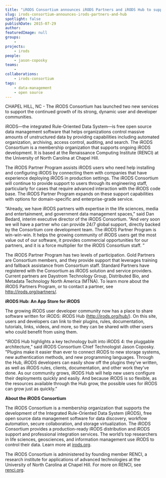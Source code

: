 ```yaml
---
title: "iRODS Consortium announces iRODS Partners and iRODS Hub to support growing user-developer community"
slug: irods-consortium-announces-irods-partners-and-hub
spotlight: false
publishDate: 2015-07-29
author: 
featuredImage: null
groups:
    - 
projects:
    - irods
people:
    - jason-coposky
teams: 
    - 
collaborations:
    - irods-consortium
tags:
    - data-management
    - open source
---
```

CHAPEL HILL, NC - The iRODS Consortium has launched two new services to support the continued growth of its strong, dynamic user and developer communities.

iRODS—the integrated Rule-Oriented Data System—is free open source data management software that helps organizations control massive amounts of unstructured data by providing capabilities including automated organization, archiving, access control, auditing, and search. The iRODS Consortium is a membership organization that supports ongoing iRODS development. It is based at the Renaissance Computing Institute (RENCI) at the University of North Carolina at Chapel Hill.

<!--more-->

The iRODS Partner Program assists iRODS users who need help installing and configuring iRODS by connecting them with companies that have experience deploying iRODS in production settings. The iRODS Consortium will continue to provide support to users through its engineering staff, particularly for cases that require advanced interaction with the iRODS code base. The iRODS Partner Program expands on these support capabilities with options for domain-specific and enterprise-grade service.

“Already, we have iRODS partners with expertise in the life sciences, media and entertainment, and government data management spaces,” said Dan Bedard, interim executive director of the iRODS Consortium. “And very soon we will have a partner who can provide 24/7 global support, directly backed by the Consortium core development team. The iRODS Partner Program is win-win-win. It helps the growing community of iRODS users get the most value out of our software, it provides commercial opportunities for our partners, and it is a force multiplier for the iRODS Consortium staff. ”

The iRODS Partner Program has two levels of participation. Gold Partners are Consortium members, and they provide support that leverages training and fallback assistance from Consortium staff. Standard Partners have registered with the Consortium as iRODS solution and service providers. Current partners are Daystrom Technology Group, Distributed Bio, and Metadata Technology North America (MTNA). To learn more about the iRODS Partners Program, or to contact a partner, see <a href="http://irods.org/partners/">http://irods.org/partners/</a>.

<strong>iRODS Hub: An App Store for iRODS</strong>

The growing iRODS user developer community now has a place to share software written for iRODS: iRODS Hub (<a href="http://irods.org/hub/">http://irods.org/hub/</a>). On this site, users and developers can link to their plugins, rules, documentation, tutorials, links, videos, and more, so they can be shared with other users who could benefit from using them.

“iRODS Hub highlights a key technology built into iRODS 4: the pluggable architecture,” said iRODS Consortium Chief Technologist Jason Coposky. "Plugins make it easier than ever to connect iRODS to new storage systems, new authentication methods, and new programming languages. Through the Hub, iRODS developers can easily show off the plugins they’ve written, as well as iRODS rules, clients, documentation, and other work they’ve done. As our community grows, iRODS Hub will help new users configure their deployments quickly and easily. And because iRODS is so flexible, as the resources available through the Hub grow, the possible uses for iRODS can grow just as quickly.”

<strong>About the iRODS Consortium</strong>

The iRODS Consortium is a membership organization that supports the development of the Integrated Rule-Oriented Data System (iRODS), free open source data management software for data discovery, workflow automation, secure collaboration, and storage virtualization. The iRODS Consortium provides a production-ready iRODS distribution and iRODS support and professional integration services. The world’s top researchers in life sciences, geosciences, and information management use iRODS to control their data. Learn more at <a href="http://irods.org">irods.org</a>.

The iRODS Consortium is administered by founding member RENCI, a research institute for applications of advanced technologies at the University of North Carolina at Chapel Hill. For more on RENCI, see <a href="http://renci.org">renci.org</a>.
